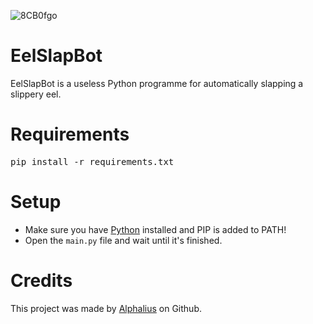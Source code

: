 ![8CB0fgo](https://user-images.githubusercontent.com/80674770/194356917-7e57b1f0-01d4-4906-a66f-4ee716c77b9a.png)

# EelSlapBot
EelSlapBot is a useless Python programme for automatically slapping a slippery eel.

# Requirements
<pre>pip install -r requirements.txt</pre>

# Setup
 - Make sure you have [Python](https://www.python.org/downloads) installed and PIP is added to PATH!
 - Open the ```main.py``` file and wait until it's finished.

# Credits
This project was made by [Alphalius](https://www.github.com/Alphalius) on Github.
